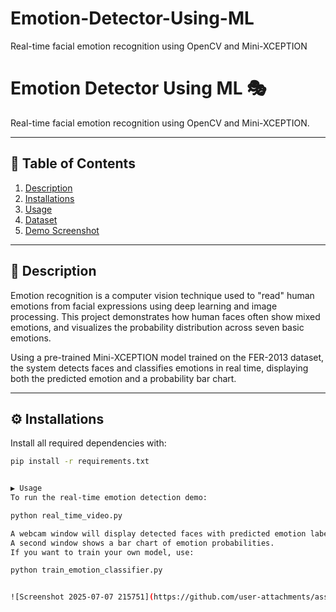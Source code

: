 # Emotion-Detector-Using-ML
Real-time facial emotion recognition using OpenCV and Mini-XCEPTION
# Emotion Detector Using ML 🎭  
Real-time facial emotion recognition using OpenCV and Mini-XCEPTION.

---

## 📑 Table of Contents
1. [Description](#description)  
2. [Installations](#installations)  
3. [Usage](#usage)  
4. [Dataset](#dataset)  
5. [Demo Screenshot](#demo-screenshot)  

---

## 🧠 Description

Emotion recognition is a computer vision technique used to "read" human emotions from facial expressions using deep learning and image processing. This project demonstrates how human faces often show mixed emotions, and visualizes the probability distribution across seven basic emotions.

Using a pre-trained Mini-XCEPTION model trained on the FER-2013 dataset, the system detects faces and classifies emotions in real time, displaying both the predicted emotion and a probability bar chart.

---

## ⚙️ Installations

Install all required dependencies with:

```bash
pip install -r requirements.txt


▶️ Usage
To run the real-time emotion detection demo:

python real_time_video.py

A webcam window will display detected faces with predicted emotion labels.
A second window shows a bar chart of emotion probabilities.
If you want to train your own model, use:

python train_emotion_classifier.py


![Screenshot 2025-07-07 215751](https://github.com/user-attachments/assets/b32d22ac-77c0-4749-95d5-8c4daf380959)


